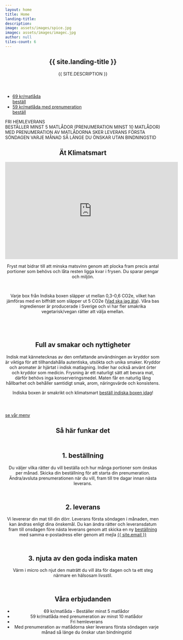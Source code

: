 ```yaml
---
layout: home
title: Home
landing-title: 
description: 
image: assets/images/spice.jpg
imagec: assets/images/imagec.jpg
author: null
tiles-count: 6
---
```


<section id="banner" class="major">
  <div class="inner">
    <header class="major">
      <h1>{{ site.landing-title }}</h1>
		  <p style="text-transform: uppercase;">{{ site.description }}</p>
    </header>
    <div class="content">
      <ul class="actions">
			  <li><a href="#contact" class="button scrolly"> 69 kr/matlåda </br><span>beställ</span></a></li>
		    <li><a href="#contact" class="button scrolly"> 59 kr/matlåda med prenumeration</br><span>beställ</span></a></li>
      </ul>
    </div>
	  <p style="text-transform: uppercase;"><i class="fa fa-fw fa-biking"></i> fri hemleverans</br><i class="fa fa-fw fa-info"></i> Beställer minst 5 matlådor (prenumeration minst 10 matlådor)</br><i class="fa fa-fw fa-calendar-alt"></i> Med prenumeration av matlådorna sker leverans första söndagen varje månad så länge du önskar utan bindningstid</p>
  </div>
</section>
<!-- Main -->
<div id="main">
	<!--{% include body.html %}-->
  <!-- Two -->
  <section id="climatebanner" class="major">
      <div class="inner">
      <header class="major">
              <h2>Ät Klimatsmart</h2>
        <div class="video-container">
        <div class="embed-container">
        <iframe width="560" height="315" src="https://www.youtube-nocookie.com/embed/-xUDTp8lTO4?start=3&end=64;rel=0&amp;modestbranding=1" frameborder='0' allowfullscreen></iframe>
        </div></div>
              <!--<span class="image main"><img src="{{ site.baseurl }}/{{ page.imagec }}" alt="" /></span>-->
          <p>Fryst mat bidrar till att minska matsvinn genom att plocka fram precis antal portioner som behövs och låta resten ligga kvar i frysen. Du sparar pengar och miljön.</p></br>
              <p>Varje box från Indiska boxen släpper ut mellan 0,3-0,6 CO2e, vilket han jämföras med en biffrätt som släpper ut 5 CO2e (<a href="https://www.wwf.se/mat-och-jordbruk/vad-ska-jag-ata/">Vad ska jag äta</a>). Våra bas ingredienser är producerade i Sverige och vi har fler smakrika vegetarisk/vegan rätter att välja emellan.</p></br>
                  </header>
          <header class="major">
              <h2>Full av smakar och nyttigheter</h2>
          <p>Indisk mat kännetecknas av den omfattande användningen av kryddor som är viktiga för att tillhandahålla autentiska, utsökta och unika smaker. Kryddor och aromater är hjärtat i indisk matlagning. Indier har också använt örter och kryddor som medicin. Frysning är ett naturligt sätt att bevara mat, därför behövs inga konserveringsmedel. Maten får en naturlig lång hållbarhet och behåller samtidigt smak, arom, näringsvärde och konsistens.</p>
                  <p>Indiska boxen är smakrikt och klimatsmart <a href="#contact">beställ indiska boxen idag</a>!</p>
                  </header>
                  <a href="menu" class="button next"><i class="fa fa-fw fa-utensils"></i> se vår meny</a>
      </div>
  </section>
	<!--{% include howitworks.html %}-->
  <!-- One -->
  <section id="one">
   <div class="inner">
     <header class="major">
       <h2>Så här funkar det</h2>
     </header>
     <section id="concept">
       <section>
    <i class="icon alt fas fa-shopping-cart" ></i>     
    <header class="major">
            <h2>1. beställning</h2>
            <p>Du väljer vilka rätter du vill beställa och hur många portioner som önskas per månad. Skicka din beställning för att starta din prenumeration. Ändra/avsluta prenumerationen när du vill, fram till tre dagar innan nästa leverans. </p>
        </header>
       </section>
       <section>
    <i class="icon alt fas fa-truck" ></i>   
      <header class="major">
            <h2>2. leverans</h2>
      <p>Vi levererar din mat till din dörr. Leverans första söndagen i månaden, men kan ändras enligt dina önskemål. Du kan ändra rätter och leveransdatum fram till onsdagen före nästa leverans genom att skicka en ny <a href="#contact">beställning</a> med samma e-postadress eller genom att mejla <a href="mailto:info@indiskaboxen.se">{{ site.email }}</a></p>
          </header>
       </section>
       <section>
    <i class="icon alt fas fa-utensils" ></i>   
          <header class="major">
            <h2>3. njuta av den goda indiska maten</h2>
      <p>Värm i micro och njut den maträtt du vill äta för dagen och ta ett steg närmare en hälsosam livsstil. </p>
          </header>
       </section>
     </section>
   </div>
  </section>
	<!-- Three -->
  <section id="three" class="border">
    <div class="inner">
		  <header class="major">
        <h2>Våra erbjudanden</h2>
		    <ul>
		      <li> 69 kr/matlåda - Beställer minst 5 matlådor</li>
	        <li> 59 kr/matlåda med prenumeration av minst 10 matlådor</li>
	        <li> Fri hemleverans</li>
		      <li> Med prenumeration av matlådorna sker leverans första söndagen varje månad så länge du önskar utan bindningstid</li>
	      </ul>
		  </header>
	  </div>
  </section>
	<!-- 
        {% include tiles.html %}
	<div class="inner">
	  <ul class="actions">
             <li><a href="se-alla-projekts" class="button next">se alla hemstyling projekts</a></li>
          </ul>
	</div>
        -->
  </div>
